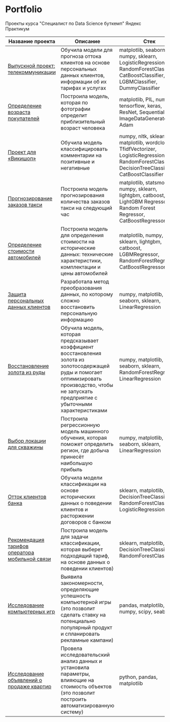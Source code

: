 # Portfolio
Проекты курса "Специалист по Data Science буткемп" Яндекс Практикум

Название проекта  | Описание  | Стек
------------- | -------------- | -------------
[Выпускной проект: телекоммуникации](https://github.com/eshubina/Portfolio/tree/main/12%20final%20project%20telecom) | Обучила модели для прогноза оттока клиентов на основе персональных данных клиентов, информации об их тарифах и услугах | matplotlib, seaborn, numpy, sklearn, LogisticRegression, RandomForestClassifier, CatBoostClassifier, LGBMClassifier, DummyClassifier
[Определение возраста покупателей](https://github.com/eshubina/Portfolio/tree/main/11%20computer%20vision) | Построила модель, которая по фотографии определит приблизительный возраст человека | matplotlib, PIL, numpy, tensorflow, keras, ResNet, Sequential, ImageDataGenerator, Adam
[Проект для «Викишоп»](https://github.com/eshubina/Portfolio/tree/main/10%20nlp) | Обучила модель классифицировать комментарии на позитивные и негативные | numpy, nltk, sklearn, matplotlib, wordcloud, TfidfVectorizer, LogisticRegression, RandomForestClassifier, DecisionTreeClassifier, CatBoostClassifier
[Прогнозирование заказов такси](https://github.com/eshubina/Portfolio/tree/main/09%20time%20series) | Построила модель прогнозирования количества заказов такси на следующий час | matplotlib, statsmodels, numpy, sklearn, lightgbm, catboost, LightGBM Regressor, Random Forest Regressor, CatBoostRegressor
[Определение стоимости автомобилей](https://github.com/eshubina/Portfolio/tree/main/08%20numerical%20methods) | Построила модель для определения стоимости на исторические данных: технические характеристики, комплектации и цены автомобилей | matplotlib, numpy, sklearn, lightgbm, catboost, LGBMRegressor, RandomForestRegressor, CatBoostRegressor
[Защита персональных данных клиентов](https://github.com/eshubina/Portfolio/tree/main/07%20linear%20algebra) | Разработала метод преобразования данных, по которому сложно восстановить персональную информацию | numpy, matplotlib, seaborn, sklearn, LinearRegression
[Восстановление золота из руды](https://github.com/eshubina/Portfolio/tree/main/06%20final%20ml) | Обучила модель, которая предсказывает коэффициент восстановления золота из золотосодержащей руды и помогает оптимизировать производство, чтобы не запускать предприятие с убыточными характеристиками | numpy, matplotlib, seaborn, sklearn, RandomForestRegressor, LinearRegression
[Выбор локации для скважины](https://github.com/eshubina/Portfolio/tree/main/05%20%20ml%20business) | Построила регрессионную модель машинного обучения, которая поможет определить регион, где добыча принесёт наибольшую прибыль | numpy, matplotlib, seaborn, sklearn, LinearRegression
[Отток клиентов банка](https://github.com/eshubina/Portfolio/tree/main/04%20supervised%20learning) | Обучила модели классификации на основе исторических данных о поведении клиентов и расторжении договоров с банком | sklearn, matplotlib, DecisionTreeClassifier, RandomForestClassifier, LogisticRegression
[Рекомендация тарифов оператора мобильной связи](https://github.com/eshubina/Portfolio/tree/main/03%20ml) | Построила модель для задачи классификации, которая выберет подходящий тариф, на основе данных о поведении клиентов) | sklearn, matplotlib, DecisionTreeClassifier, RandomForestClassifier
[Исследование компьютерных игр](https://github.com/eshubina/Portfolio/tree/main/02%20final%20analytics) | Выявила закономерности, определяющие успешность компьютерной игры (это позволит сделать ставку на потенциально популярный продукт и спланировать рекламные кампани) | pandas, matplotlib, numpy, scipу, seaborn
[Исследование объявлений о продаже квартир](https://github.com/eshubina/Portfolio/tree/main/01%20research%20analysis) | Провела исследовательский анализ данных и установила параметры, влияющие на стоимость объектов (это позволит построить автоматизированную систему) | python, pandas, matplotlib
